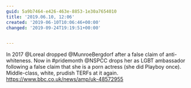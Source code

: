 ```yaml
---
guid: 5a9b7464-e426-463e-8853-1e30a7654010
title: '2019.06.10, 12:06'
created: '2019-06-10T10:06:46+00:00'
changed: '2019-09-24T19:19:51+00:00'


---
```


In 2017 @Loreal dropped @MunroeBergdorf after a false claim of anti-whiteness. Now in #pridemonth @NSPCC drops her as LGBT ambassador following a false claim that she is a porn actress (she did Playboy once). Middle-class, white, prudish TERFs at it again.
https://www.bbc.co.uk/news/amp/uk-48572955

